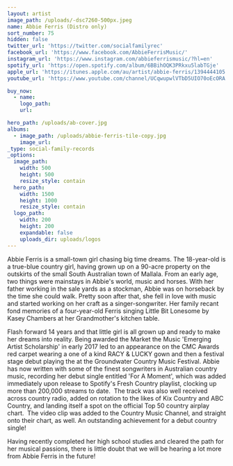 ```yaml
---
layout: artist
image_path: /uploads/-dsc7260-500px.jpeg
name: Abbie Ferris (Distro only)
sort_number: 75
hidden: false
twitter_url: 'https://twitter.com/socialfamilyrec'
facebook_url: 'https://www.facebook.com/AbbieFerrisMusic/'
instagram_url: 'https://www.instagram.com/abbieferrismusic/?hl=en'
spotify_url: 'https://open.spotify.com/album/6BBihOQK3PRkxu5labTGje'
apple_url: 'https://itunes.apple.com/au/artist/abbie-ferris/1394444105'
youtube_url: 'https://www.youtube.com/channel/UCqwupwlVTbD5UIO70oEcORA'

buy_now:
  - name: 
    logo_path: 
    url: 

hero_path: /uploads/ab-cover.jpg
albums:
  - image_path: /uploads/abbie-ferris-tile-copy.jpg
    image_url:
_type: social-family-records
_options:
  image_path:
    width: 500
    height: 500
    resize_style: contain
  hero_path:
    width: 1500
    height: 1000
    resize_style: contain
  logo_path:
    width: 200
    height: 200
    expandable: false
    uploads_dir: uploads/logos
---
```


Abbie Ferris is a small-town girl chasing big time dreams. The 18-year-old is a true-blue country girl, having grown up on a 90-acre property on the outskirts of the small South Australian town of Mallala. From an early age, two things were mainstays in Abbie's world, music and horses. With her father working in the sale yards as a stockman, Abbie was on horseback by the time she could walk. Pretty soon after that, she fell in love with music and started working on her craft as a singer-songwriter. Her family recant fond memories of a four-year-old Ferris singing Little Bit Lonesome by Kasey Chambers at her Grandmother's kitchen table.

Flash forward 14 years and that little girl is all grown up and ready to make her dreams into reality. Being awarded the Market the Music 'Emerging Artist Scholarship' in early 2017 led to an appearance on the CMC Awards red carpet wearing a one of a kind RACY & LUCKY gown and then a festival stage debut playing the at the Groundwater Country Music Festival. Abbie has now written with some of the finest songwriters in Australian country music, recording her debut single entitled 'For A Moment', which was added immediately upon release to Spotify's Fresh Country playlist, clocking up more than 200,000 streams to date.  The track was also well received across country radio, added on rotation to the likes of Kix Country and ABC Country, and landing itself a spot on the official Top 50 country airplay chart.  The video clip was added to the Country Music Channel, and straight onto their chart, as well. An outstanding achievement for a debut country single!

Having recently completed her high school studies and cleared the path for her musical passions, there is little doubt that we will be hearing a lot more from Abbie Ferris in the future!